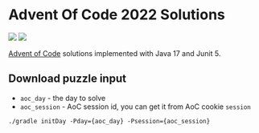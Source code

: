 # Advent Of Code 2022 Solutions

![](https://img.shields.io/badge/days%20completed-6-red)
![](https://img.shields.io/badge/stars%20⭐-12-yellow)

[Advent of Code](https://adventofcode.com/2022) solutions implemented with Java 17 and Junit 5.

## Download puzzle input

 - `aoc_day` - the day to solve
 - `aoc_session` - AoC session id, you can get it from AoC cookie `session`  

```shell
./gradle initDay -Pday={aoc_day} -Psession={aoc_session}
```